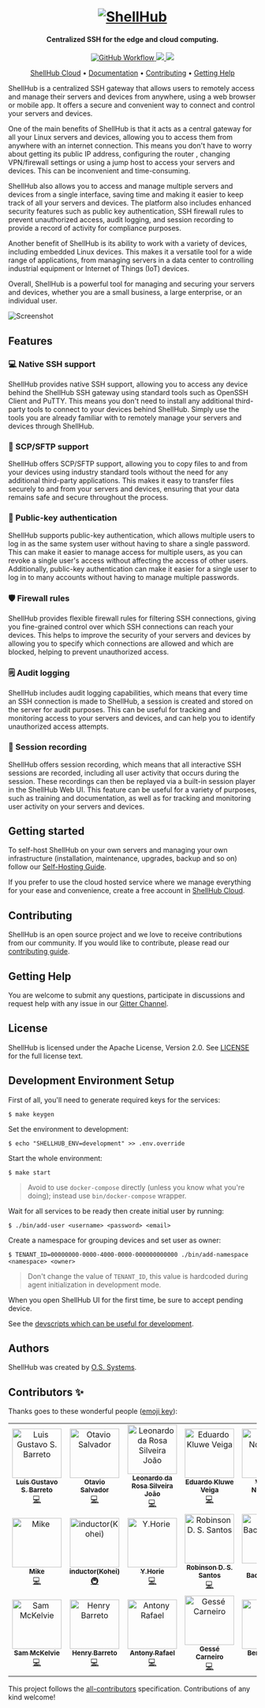 <h1 align="center">
  <a href="https://shellhub.io"><img src="http://docs.shellhub.io/img/logo.png" alt="ShellHub"></a>
</h1>

<h4 align="center">Centralized SSH for the edge and cloud computing.</h4>

<p align="center">
  <a href="https://github.com/shellhub-io/shellhub/actions?query=workflow%3AQA">
    <img src="https://github.com/shellhub-io/shellhub/workflows/QA/badge.svg" alt="GitHub Workflow">
  </a>
  <a href="https://gitter.im/shellhub-io/community">
    <img src="https://badges.gitter.im/shellhub-io/shellhub.svg">
  </a>
  <!-- ALL-CONTRIBUTORS-BADGE:START - Do not remove or modify this section -->
<a href="#contributors-"><img src="https://img.shields.io/badge/all_contributors-19-orange.svg?style=flat-square"></a>
<!-- ALL-CONTRIBUTORS-BADGE:END -->
</p>

<p align="center">
  <a href="https://shellhub.io">ShellHub Cloud</a> •
  <a href="http://docs.shellhub.io">Documentation</a> •
  <a href="#contributing">Contributing</a> •
  <a href="#getting-help">Getting Help</a>
</p>

ShellHub is a centralized SSH gateway that allows users to remotely access and
manage their servers and devices from anywhere, using a web browser or mobile app.
It offers a secure and convenient way to connect and control your servers and devices.

One of the main benefits of ShellHub is that it acts as a central gateway for all your
Linux servers and devices, allowing you to access them from anywhere with an internet connection.
This means you don't have to worry about getting its public IP address, configuring the router
, changing VPN/firewall settings or using a jump host to access your servers and devices.
This can be inconvenient and time-consuming.

ShellHub also allows you to access and manage multiple servers and devices from a single interface,
saving time and making it easier to keep track of all your servers and devices.
The platform also includes enhanced security features such as public key authentication,
SSH firewall rules to prevent unauthorized access, audit logging, and session recording
to provide a record of activity for compliance purposes.

Another benefit of ShellHub is its ability to work with a variety of devices,
including embedded Linux devices. This makes it a versatile tool for a wide range of applications,
from managing servers in a data center to controlling industrial equipment or Internet of Things (IoT) devices.

Overall, ShellHub is a powerful tool for managing and securing your servers and devices,
whether you are a small business, a large enterprise, or an individual user.

![Screenshot](https://github.com/shellhub-io/shellhub-io.github.io/raw/src/docs/img/screenshot.png)

## Features

### :computer: Native SSH support

ShellHub provides native SSH support, allowing you to access any device behind the ShellHub SSH gateway using standard tools such as OpenSSH Client and PuTTY. This means you don't need to install any additional third-party tools to connect to your devices behind ShellHub. Simply use the tools you are already familiar with to remotely manage your servers and devices through ShellHub.

### :file_folder: SCP/SFTP support

ShellHub offers SCP/SFTP support, allowing you to copy files to and from your devices using industry standard tools without the need for any additional third-party applications. This makes it easy to transfer files securely to and from your servers and devices, ensuring that your data remains safe and secure throughout the process.

### :key: Public-key authentication

ShellHub supports public-key authentication, which allows multiple users to log in as the same system user without having to share a single password. This can make it easier to manage access for multiple users, as you can revoke a single user's access without affecting the access of other users. Additionally, public-key authentication can make it easier for a single user to log in to many accounts without having to manage multiple passwords.

### :shield: Firewall rules

ShellHub provides flexible firewall rules for filtering SSH connections, giving you fine-grained control over which SSH connections can reach your devices. This helps to improve the security of your servers and devices by allowing you to specify which connections are allowed and which are blocked, helping to prevent unauthorized access.

### :spiral_notepad: Audit logging

ShellHub includes audit logging capabilities, which means that every time an SSH connection is made to ShellHub, a session is created and stored on the server for audit purposes. This can be useful for tracking and monitoring access to your servers and devices, and can help you to identify unauthorized access attempts.

### :movie_camera: Session recording

ShellHub offers session recording, which means that all interactive SSH sessions are recorded, including all user activity that occurs during the session. These recordings can then be replayed via a built-in session player in the ShellHub Web UI. This feature can be useful for a variety of purposes, such as training and documentation, as well as for tracking and monitoring user activity on your servers and devices.

## Getting started

To self-host ShellHub on your own servers and managing your own infrastructure
(installation, maintenance, upgrades, backup and so on) follow our
[Self-Hosting Guide](https://docs.shellhub.io/self-hosted/deploying).

If you prefer to use the cloud hosted service where we manage everything for your ease
and convenience, create a free account in [ShellHub Cloud](https://cloud.shellhub.io).

## Contributing

ShellHub is an open source project and we love to receive contributions from
our community. If you would like to contribute, please read
our [contributing guide](CONTRIBUTING.md).

## Getting Help

You are welcome to submit any questions, participate in discussions and request
help with any issue in our [Gitter Channel](https://gitter.im/shellhub-io/community).

## License

ShellHub is licensed under the Apache License, Version 2.0.
See [LICENSE](LICENSE.md) for the full license text.

## Development Environment Setup

First of all, you'll need to generate required keys for the services:

```
$ make keygen
```

Set the environment to development:

```
$ echo "SHELLHUB_ENV=development" >> .env.override
```

Start the whole environment:

```
$ make start
```

> Avoid to use `docker-compose` directly (unless you know what you're doing); instead use `bin/docker-compose` wrapper.

Wait for all services to be ready then create initial user by running:

```
$ ./bin/add-user <username> <password> <email>
```

Create a namespace for grouping devices and set user as owner:

```
$ TENANT_ID=00000000-0000-4000-0000-000000000000 ./bin/add-namespace <namespace> <owner>
```

> Don't change the value of `TENANT_ID`, this value is hardcoded during agent initialization in development mode.

When you open ShellHub UI for the first time, be sure to accept pending device.

See the [devscripts which can be useful for development](./devscripts).

## Authors

ShellHub was created by [O.S. Systems](https://www.ossystems.com.br).

## Contributors ✨

Thanks goes to these wonderful people ([emoji key](https://allcontributors.org/docs/en/emoji-key)):

<!-- ALL-CONTRIBUTORS-LIST:START - Do not remove or modify this section -->
<!-- prettier-ignore-start -->
<!-- markdownlint-disable -->
<table>
  <tbody>
    <tr>
      <td align="center"><a href="https://github.com/gustavosbarreto"><img src="https://avatars1.githubusercontent.com/u/86747?v=4?s=100" width="100px;" alt="Luis Gustavo S. Barreto"/><br /><sub><b>Luis Gustavo S. Barreto</b></sub></a><br /><a href="https://github.com/shellhub-io/shellhub/commits?author=gustavosbarreto" title="Code">💻</a></td>
      <td align="center"><a href="http://www.ossystems.com.br/blog"><img src="https://avatars0.githubusercontent.com/u/25278?v=4?s=100" width="100px;" alt="Otavio Salvador"/><br /><sub><b>Otavio Salvador</b></sub></a><br /><a href="https://github.com/shellhub-io/shellhub/commits?author=otavio" title="Code">💻</a></td>
      <td align="center"><a href="https://github.com/leonardojoao"><img src="https://avatars1.githubusercontent.com/u/15831786?v=4?s=100" width="100px;" alt="Leonardo da Rosa Silveira João"/><br /><sub><b>Leonardo da Rosa Silveira João</b></sub></a><br /><a href="https://github.com/shellhub-io/shellhub/commits?author=leonardojoao" title="Code">💻</a></td>
      <td align="center"><a href="https://github.com/eduardoveiga"><img src="https://avatars3.githubusercontent.com/u/8249343?v=4?s=100" width="100px;" alt="Eduardo Kluwe Veiga"/><br /><sub><b>Eduardo Kluwe Veiga</b></sub></a><br /><a href="https://github.com/shellhub-io/shellhub/commits?author=eduardoveiga" title="Code">💻</a></td>
      <td align="center"><a href="https://github.com/noreng-jg"><img src="https://avatars2.githubusercontent.com/u/25461720?v=4?s=100" width="100px;" alt="Vagner Nornberg"/><br /><sub><b>Vagner Nornberg</b></sub></a><br /><a href="https://github.com/shellhub-io/shellhub/commits?author=noreng-jg" title="Code">💻</a></td>
      <td align="center"><a href="https://github.com/fbertux"><img src="https://avatars1.githubusercontent.com/u/2940537?v=4?s=100" width="100px;" alt="Fabio Berton"/><br /><sub><b>Fabio Berton</b></sub></a><br /><a href="#platform-fbertux" title="Packaging/porting to new platform">📦</a></td>
      <td align="center"><a href="http://gomex.me"><img src="https://avatars3.githubusercontent.com/u/95132?v=4?s=100" width="100px;" alt="Rafael Gomes"/><br /><sub><b>Rafael Gomes</b></sub></a><br /><a href="#infra-gomex" title="Infrastructure (Hosting, Build-Tools, etc)">🚇</a></td>
    </tr>
    <tr>
      <td align="center"><a href="https://github.com/sixhills"><img src="https://avatars1.githubusercontent.com/u/69159771?v=4?s=100" width="100px;" alt="Mike"/><br /><sub><b>Mike</b></sub></a><br /><a href="https://github.com/shellhub-io/shellhub/commits?author=sixhills" title="Code">💻</a></td>
      <td align="center"><a href="https://inductor.me"><img src="https://avatars0.githubusercontent.com/u/20236173?v=4?s=100" width="100px;" alt="inductor(Kohei)"/><br /><sub><b>inductor(Kohei)</b></sub></a><br /><a href="#infra-inductor" title="Infrastructure (Hosting, Build-Tools, etc)">🚇</a></td>
      <td align="center"><a href="https://github.com/u5surf"><img src="https://avatars1.githubusercontent.com/u/14180225?v=4?s=100" width="100px;" alt="Y.Horie"/><br /><sub><b>Y.Horie</b></sub></a><br /><a href="https://github.com/shellhub-io/shellhub/commits?author=u5surf" title="Code">💻</a></td>
      <td align="center"><a href="https://github.com/Robinsondssantos"><img src="https://avatars3.githubusercontent.com/u/29050986?v=4?s=100" width="100px;" alt="Robinson D. S. Santos"/><br /><sub><b>Robinson D. S. Santos</b></sub></a><br /><a href="https://github.com/shellhub-io/shellhub/commits?author=Robinsondssantos" title="Code">💻</a></td>
      <td align="center"><a href="https://lbsfilm.at"><img src="https://avatars2.githubusercontent.com/u/1556271?v=4?s=100" width="100px;" alt="Lukas Bachschwell"/><br /><sub><b>Lukas Bachschwell</b></sub></a><br /><a href="https://github.com/shellhub-io/shellhub/commits?author=s00500" title="Documentation">📖</a> <a href="https://github.com/shellhub-io/shellhub/commits?author=s00500" title="Code">💻</a></td>
      <td align="center"><a href="https://github.com/shawn111"><img src="https://avatars0.githubusercontent.com/u/346761?v=4?s=100" width="100px;" alt="Shawn"/><br /><sub><b>Shawn</b></sub></a><br /><a href="https://github.com/shellhub-io/shellhub/commits?author=shawn111" title="Code">💻</a></td>
      <td align="center"><a href="https://github.com/brammp"><img src="https://avatars0.githubusercontent.com/u/52255786?v=4?s=100" width="100px;" alt="brammp"/><br /><sub><b>brammp</b></sub></a><br /><a href="https://github.com/shellhub-io/shellhub/commits?author=brammp" title="Code">💻</a></td>
    </tr>
    <tr>
      <td align="center"><a href="http://xevo.com"><img src="https://avatars.githubusercontent.com/u/7035152?v=4?s=100" width="100px;" alt="Sam McKelvie"/><br /><sub><b>Sam McKelvie</b></sub></a><br /><a href="https://github.com/shellhub-io/shellhub/commits?author=sammck" title="Code">💻</a></td>
      <td align="center"><a href="http://henrybarreto.dev"><img src="https://avatars.githubusercontent.com/u/23109089?v=4?s=100" width="100px;" alt="Henry Barreto"/><br /><sub><b>Henry Barreto</b></sub></a><br /><a href="https://github.com/shellhub-io/shellhub/commits?author=henrybarreto" title="Code">💻</a></td>
      <td align="center"><a href="https://www.linkedin.com/in/antony-rafael-9924511a9/"><img src="https://avatars.githubusercontent.com/u/21010565?v=4?s=100" width="100px;" alt="Antony Rafael"/><br /><sub><b>Antony Rafael</b></sub></a><br /><a href="https://github.com/shellhub-io/shellhub/commits?author=AntonyRafael" title="Code">💻</a></td>
      <td align="center"><a href="https://github.com/gessecarneiro"><img src="https://avatars.githubusercontent.com/u/55324790?v=4?s=100" width="100px;" alt="Gessé Carneiro"/><br /><sub><b>Gessé Carneiro</b></sub></a><br /><a href="https://github.com/shellhub-io/shellhub/commits?author=gessecarneiro" title="Code">💻</a></td>
      <td align="center"><a href="https://github.com/benasse"><img src="https://avatars.githubusercontent.com/u/5676729?v=4?s=100" width="100px;" alt="Benoît Stahl"/><br /><sub><b>Benoît Stahl</b></sub></a><br /><a href="https://github.com/shellhub-io/shellhub/commits?author=benasse" title="Code">💻</a></td>
    </tr>
  </tbody>
</table>

<!-- markdownlint-restore -->
<!-- prettier-ignore-end -->

<!-- ALL-CONTRIBUTORS-LIST:END -->

This project follows the [all-contributors](https://github.com/all-contributors/all-contributors) specification. Contributions of any kind welcome!
